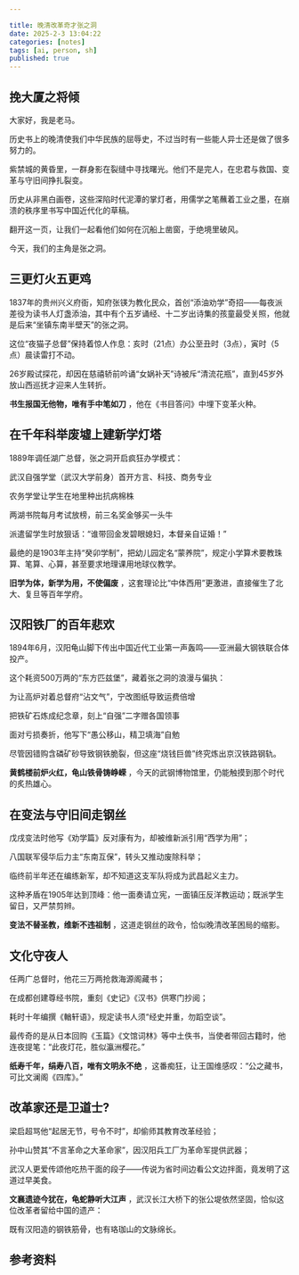 ```yaml
---

title: 晚清改革奇才张之洞
date: 2025-2-3 13:04:22 
categories: [notes]
tags: [ai, person, sh]
published: true
---
```


## 挽大厦之将倾

大家好，我是老马。

历史书上的晚清使我们中华民族的屈辱史，不过当时有一些能人异士还是做了很多努力的。

紫禁城的黄昏里，一群身影在裂缝中寻找曙光。他们不是完人，在忠君与救国、变革与守旧间挣扎裂变。

历史从非黑白画卷，这些深陷时代泥潭的掌灯者，用儒学之笔蘸着工业之墨，在崩溃的秩序里书写中国近代化的草稿。

翻开这一页，让我们一起看他们如何在沉船上凿窗，于绝境里破风。

今天，我们的主角是张之洞。

## 三更灯火五更鸡

1837年的贵州兴义府衙，知府张锳为教化民众，首创“添油劝学”奇招——每夜派差役为读书人灯盏添油，其中有个五岁诵经、十二岁出诗集的孩童最受关照，他就是后来“坐镇东南半壁天”的张之洞。  

这位“夜猫子总督”保持着惊人作息：亥时（21点）办公至丑时（3点），寅时（5点）晨读雷打不动。

26岁殿试探花，却因在慈禧轿前吟诵“女娲补天”诗被斥“清流花瓶”，直到45岁外放山西巡抚才迎来人生转折。

**书生报国无他物，唯有手中笔如刀** ，他在《书目答问》中埋下变革火种。  

## 在千年科举废墟上建新学灯塔

1889年调任湖广总督，张之洞开启疯狂办学模式：  

武汉自强学堂（武汉大学前身）首开方言、科技、商务专业  

农务学堂让学生在地里种出抗病棉株  

两湖书院每月考试放榜，前三名奖金够买一头牛  

派遣留学生时放狠话：“谁带回金发碧眼媳妇，本督亲自证婚！”  

最绝的是1903年主持“癸卯学制”，把幼儿园定名“蒙养院”，规定小学算术要教珠算、笔算、心算，甚至要求地理课用地球仪教学。

**旧学为体，新学为用，不使偏废** ，这套理论比“中体西用”更激进，直接催生了北大、复旦等百年学府。  

## 汉阳铁厂的百年悲欢

1894年6月，汉阳龟山脚下传出中国近代工业第一声轰鸣——亚洲最大钢铁联合体投产。

这个耗资500万两的“东方匹兹堡”，藏着张之洞的浪漫与偏执： 

为让高炉对着总督府“沾文气”，宁改图纸导致运费倍增  

把铁矿石炼成纪念章，刻上“自强”二字赠各国领事  

面对亏损奏折，他写下“愚公移山，精卫填海”自勉  

尽管因错购含磷矿砂导致钢铁脆裂，但这座“烧钱巨兽”终究炼出京汉铁路钢轨。

**黄鹤楼前炉火红，龟山铁骨铸峥嵘** ，今天的武钢博物馆里，仍能触摸到那个时代的炙热雄心。  

## 在变法与守旧间走钢丝

戊戌变法时他写《劝学篇》反对康有为，却被维新派引用“西学为用”；  

八国联军侵华后力主“东南互保”，转头又推动废除科举；  

临终前半年还在编练新军，却不知道这支军队将成为武昌起义主力。  

这种矛盾在1905年达到顶峰：他一面奏请立宪，一面镇压反洋教运动；既派学生留日，又严禁剪辫。

**变法不替圣教，维新不违祖制** ，这道走钢丝的政令，恰似晚清改革困局的缩影。  


## 文化守夜人

任两广总督时，他花三万两抢救海源阁藏书；  

在成都创建尊经书院，重刻《史记》《汉书》供寒门抄阅；  

耗时十年编撰《輶轩语》，规定读书人须“经史并重，勿蹈空谈”。  

最传奇的是从日本回购《玉篇》《文馆词林》等中土佚书，当使者带回古籍时，他连夜提笔：“此夜灯花，胜似瀛洲樱花。”  

**纸寿千年，绢寿八百，唯有文明永不绝** ，这番痴狂，让王国维感叹：“公之藏书，可比文澜阁《四库》。”  

## 改革家还是卫道士?

梁启超骂他“起居无节，号令不时”，却偷师其教育改革经验；  

孙中山赞其“不言革命之大革命家”，因汉阳兵工厂为革命军提供武器；

武汉人更爱传颂他吃热干面的段子——传说为省时间边看公文边拌面，竟发明了这道过早美食。  

**文襄遗迹今犹在，龟蛇静听大江声** ，武汉长江大桥下的张公堤依然坚固，恰似这位改革者留给中国的遗产：

既有汉阳造的钢铁筋骨，也有珞珈山的文脉绵长。  



## 参考资料


